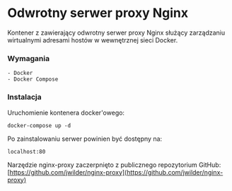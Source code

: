 # Odwrotny serwer proxy Nginx

Kontener z zawierający odwrotny serwer proxy Nginx służący zarządzaniu wirtualnymi adresami hostów w wewnętrznej sieci Docker.

### Wymagania
```
- Docker
- Docker Compose
```

### Instalacja

Uruchomienie kontenera docker'owego:
```
docker-compose up -d
```
Po zainstalowaniu serwer powinien być dostępny na:
```
localhost:80
```

Narzędzie nginx-proxy zaczerpnięto z publicznego repozytorium GitHub:
[https://github.com/jwilder/nginx-proxy](https://github.com/jwilder/nginx-proxy)
